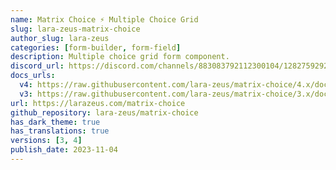 ```yaml
---
name: Matrix Choice ⚡️ Multiple Choice Grid
slug: lara-zeus-matrix-choice
author_slug: lara-zeus
categories: [form-builder, form-field]
description: Multiple choice grid form component.
discord_url: https://discord.com/channels/883083792112300104/1282759292411314199
docs_urls:
  v4: https://raw.githubusercontent.com/lara-zeus/matrix-choice/4.x/docs/filament.md
  v3: https://raw.githubusercontent.com/lara-zeus/matrix-choice/3.x/docs/filament.md
url: https://larazeus.com/matrix-choice
github_repository: lara-zeus/matrix-choice
has_dark_theme: true
has_translations: true
versions: [3, 4]
publish_date: 2023-11-04
---
```


